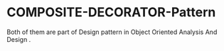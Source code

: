 # COMPOSITE-DECORATOR-Pattern
Both of them are part of Design pattern in Object Oriented Analysis And Design .

